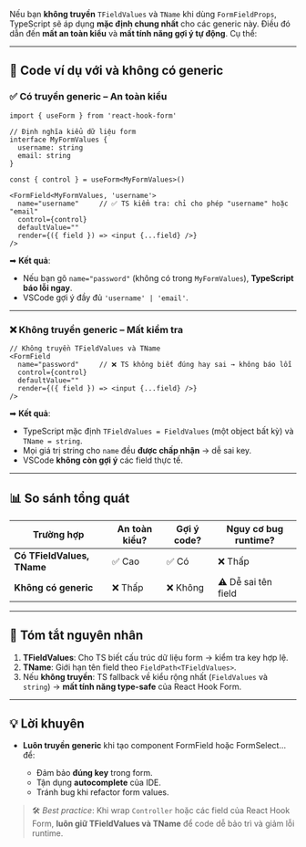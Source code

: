 Nếu bạn **không truyền** `TFieldValues` và `TName` khi dùng `FormFieldProps`, TypeScript sẽ áp dụng **mặc định chung nhất** cho các generic này. Điều đó dẫn đến **mất an toàn kiểu** và **mất tính năng gợi ý tự động**. Cụ thể:

---

## 🧩 **Code ví dụ với và không có generic**

### ✅ **Có truyền generic – An toàn kiểu**

```tsx
import { useForm } from 'react-hook-form'

// Định nghĩa kiểu dữ liệu form
interface MyFormValues {
  username: string
  email: string
}

const { control } = useForm<MyFormValues>()

<FormField<MyFormValues, 'username'>
  name="username"     // ✅ TS kiểm tra: chỉ cho phép "username" hoặc "email"
  control={control}
  defaultValue=""
  render={({ field }) => <input {...field} />}
/>
```

➡ **Kết quả**:

* Nếu bạn gõ `name="password"` (không có trong `MyFormValues`), **TypeScript báo lỗi ngay**.
* VSCode gợi ý đầy đủ `'username' | 'email'`.

---

### ❌ **Không truyền generic – Mất kiểm tra**

```tsx
// Không truyền TFieldValues và TName
<FormField
  name="password"     // ❌ TS không biết đúng hay sai → không báo lỗi
  control={control}
  defaultValue=""
  render={({ field }) => <input {...field} />}
/>
```

➡ **Kết quả**:

* TypeScript mặc định `TFieldValues = FieldValues` (một object bất kỳ) và `TName = string`.
* Mọi giá trị string cho `name` đều **được chấp nhận** → dễ sai key.
* VSCode **không còn gợi ý** các field thực tế.

---

## 📊 **So sánh tổng quát**

| Trường hợp                 | An toàn kiểu? | Gợi ý code? | Nguy cơ bug runtime? |
| -------------------------- | ------------- | ----------- | -------------------- |
| **Có TFieldValues, TName** | ✅ Cao         | ✅ Có        | ❌ Thấp               |
| **Không có generic**       | ❌ Thấp        | ❌ Không     | ⚠ Dễ sai tên field   |

---

## 🧠 **Tóm tắt nguyên nhân**

1. **TFieldValues**: Cho TS biết cấu trúc dữ liệu form → kiểm tra key hợp lệ.
2. **TName**: Giới hạn tên field theo `FieldPath<TFieldValues>`.
3. Nếu **không truyền**: TS fallback về kiểu rộng nhất (`FieldValues` và `string`) → **mất tính năng type-safe** của React Hook Form.

---

## 💡 **Lời khuyên**

* **Luôn truyền generic** khi tạo component FormField hoặc FormSelect… để:

  * Đảm bảo **đúng key** trong form.
  * Tận dụng **autocomplete** của IDE.
  * Tránh bug khi refactor form values.

> 🛠 *Best practice*: Khi wrap `Controller` hoặc các field của React Hook Form, **luôn giữ TFieldValues và TName** để code dễ bảo trì và giảm lỗi runtime.
